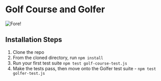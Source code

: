 # Golf Course and Golfer
![Fore!](https://media.giphy.com/media/xUOwG43OJ9Mzf4exQQ/source.gif)

## Installation Steps

1. Clone the repo
2. From the cloned directory, run `npm install`
3. Run your first test suite `npm test golf-course-test.js` 
4. Make the tests pass, then move onto the Golfer test suite - `npm test golfer-test.js`

